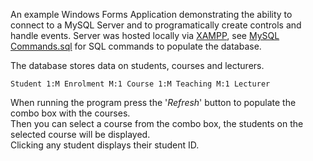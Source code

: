 An example Windows Forms Application demonstrating the ability to connect to a MySQL Server and to programatically create controls and handle events.
Server was hosted locally via [XAMPP](https://www.apachefriends.org/), see [MySQL Commands.sql](https://github.com/Evaniee/WinFormsDemo/blob/master/MySQL%20Commands.sql) for SQL commands to populate the database.

The database stores data on students, courses and lecturers.

```
Student 1:M Enrolment M:1 Course 1:M Teaching M:1 Lecturer
```

When running the program press the '*Refresh*' button to populate the combo box with the courses.  
Then you can select a course from the combo box, the students on the selected course will be displayed.  
Clicking any student displays their student ID.
